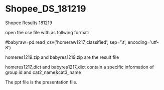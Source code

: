 # Shopee_DS_181219
Shopee Results 181219

open the csv file with as follwing format:

#babyraw=pd.read_csv('homeraw1217_classified', sep='\t', encoding='utf-8')

homeres1219.zip and babyres1219.zip are the result file

homeres1217_dict and babyres1217_dict contain a specific information of group id and cat2_name&cat3_name

The ppt file is the presentation file.
